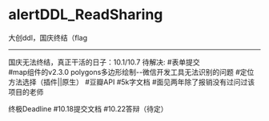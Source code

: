# alertDDL_ReadSharing
大创ddl，国庆终结（flag

-------------------
国庆无法终结，真正干活的日子：10.1/10.7
待解决: #表单提交  
       #map组件的v2.3.0 polygons多边形绘制--微信开发工具无法识别的问题
       #定位方法选择（插件||原生）
       #豆瓣API
       #5k字文档
       #面见两年除了报销没有过问过该项目的老师

终极Deadline
       #10.18提交文档
       #10.22答辩（待定）
